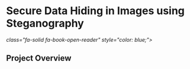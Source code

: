 <h1>Secure Data Hiding in Images using Steganography</h1>
 <i>class="fa-solid fa-book-open-reader" style="color: blue;"></i><h2>Project Overview</h2>
